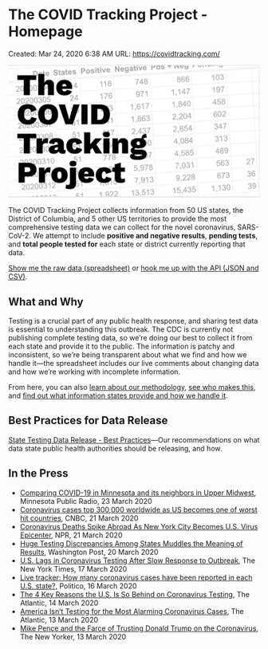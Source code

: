 # The COVID Tracking Project - Homepage

Created: Mar 24, 2020 6:38 AM
URL: https://covidtracking.com/

![card.png](The%20COVID%20Tracking%20Project%20-%20Homepage%205944d47001f840cc881641f69056fd36/card.png)

The COVID Tracking Project collects information from 50 US states, the District of Columbia, and 5 other US territories to provide the most comprehensive testing data we can collect for the novel coronavirus, SARS-CoV-2. We attempt to include **positive and negative results**, **pending tests**, and **total people tested for** each state or district currently reporting that data.

[Show me the raw data (spreadsheet)](https://docs.google.com/spreadsheets/u/2/d/e/2PACX-1vRwAqp96T9sYYq2-i7Tj0pvTf6XVHjDSMIKBdZHXiCGGdNC0ypEU9NbngS8mxea55JuCFuua1MUeOj5/pubhtml) or [hook me up with the API (JSON and CSV)](https://covidtracking.com/api/).

## What and Why

Testing is a crucial part of any public health response, and sharing test data is essential to understanding this outbreak. The CDC is currently not publishing complete testing data, so we’re doing our best to collect it from each state and provide it to the public. The information is patchy and inconsistent, so we’re being transparent about what we find and how we handle it—the spreadsheet includes our live comments about changing data and how we’re working with incomplete information.

From here, you can also [learn about our methodology](https://covidtracking.com/about-tracker/), [see who makes this](https://covidtracking.com/about-team/), and [find out what information states provide and how we handle it](https://covidtracking.com/notes/).

## Best Practices for Data Release

[State Testing Data Release - Best Practices](https://docs.google.com/document/d/1OyN6_1UeDePwPwKi6UKZB8GwNC7-kSf1-BO2af8kqVA/edit)—Our recommendations on what data state public health authorities should be releasing, and how.

## In the Press

- [Comparing COVID-19 in Minnesota and its neighbors in Upper Midwest](https://www.mprnews.org/story/2020/03/17/comparing-covid19-in-minnesota-and-its-neighbors-in-upper-midwest), Minnesota Public Radio, 23 March 2020
- [Coronavirus cases top 300,000 worldwide as US becomes one of worst hit countries](https://www.cnbc.com/2020/03/21/coronavirus-cases-top-300000-worldwide-as-us-becomes-one-of-worst-hit.html), CNBC, 21 March 2020
- [Coronavirus Deaths Spike Abroad As New York City Becomes U.S. Virus Epicenter](https://www.npr.org/2020/03/21/819511621/coronavirus-deaths-spike-abroad-as-new-york-city-becomes-u-s-virus-epicenter), NPR, 21 March 2020
- [Huge Testing Discrepancies Among States Muddles the Meaning of Results](https://www.washingtonpost.com/health/2020/03/23/huge-testing-discrepancies-among-states-muddles-meaning-results/), Washington Post, 20 March 2020
- [U.S. Lags in Coronavirus Testing After Slow Response to Outbreak](https://www.nytimes.com/interactive/2020/03/17/us/coronavirus-testing-data.html), The New York Times, 17 March 2020
- [Live tracker: How many coronavirus cases have been reported in each U.S. state?](https://www.politico.com/interactives/2020/coronavirus-testing-by-state-chart-of-new-cases/), Politico, 16 March 2020
- [The 4 Key Reasons the U.S. Is So Behind on Coronavirus Testing](https://www.theatlantic.com/health/archive/2020/03/why-coronavirus-testing-us-so-delayed/607954/), The Atlantic, 14 March 2020
- [America Isn’t Testing for the Most Alarming Coronavirus Cases](https://www.theatlantic.com/science/archive/2020/03/who-gets-tested-coronavirus/607999/), The Atlantic, 13 March 2020
- [Mike Pence and the Farce of Trusting Donald Trump on the Coronavirus](https://www.newyorker.com/news/daily-comment/mike-pence-and-the-farce-of-trusting-donald-trump-on-the-coronavirus), The New Yorker, 13 March 2020